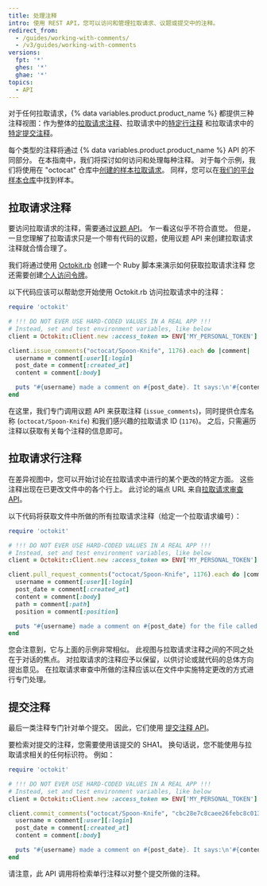 ```yaml
---
title: 处理注释
intro: 使用 REST API，您可以访问和管理拉取请求、议题或提交中的注释。
redirect_from:
  - /guides/working-with-comments/
  - /v3/guides/working-with-comments
versions:
  fpt: '*'
  ghes: '*'
  ghae: '*'
topics:
  - API
---
```




对于任何拉取请求，{% data variables.product.product_name %} 都提供三种注释视图：作为整体的[拉取请求注释][PR comment]、拉取请求中的[特定行注释][PR line comment] 和拉取请求中的[特定提交注释][commit comment]。

每个类型的注释将通过 {% data variables.product.product_name %} API 的不同部分。 在本指南中，我们将探讨如何访问和处理每种注释。 对于每个示例，我们将使用在 "octocat" 仓库中[创建的样本拉取请求][sample PR]。 同样，您可以在[我们的平台样本仓库][platform-samples]中找到样本。

## 拉取请求注释

要访问拉取请求的注释，需要通过[议题 API][issues]。 乍一看这似乎不符合直觉。 但是，一旦您理解了拉取请求只是一个带有代码的议题，使用议题 API 来创建拉取请求注释就合情合理了。

我们将通过使用 [Octokit.rb][octokit.rb] 创建一个 Ruby 脚本来演示如何获取拉取请求注释 您还需要创建[个人访问令牌][personal token]。

以下代码应该可以帮助您开始使用 Octokit.rb 访问拉取请求中的注释：

``` ruby
require 'octokit'

# !!! DO NOT EVER USE HARD-CODED VALUES IN A REAL APP !!!
# Instead, set and test environment variables, like below
client = Octokit::Client.new :access_token => ENV['MY_PERSONAL_TOKEN']

client.issue_comments("octocat/Spoon-Knife", 1176).each do |comment|
  username = comment[:user][:login]
  post_date = comment[:created_at]
  content = comment[:body]

  puts "#{username} made a comment on #{post_date}. It says:\n'#{content}'\n"
end
```

在这里，我们专门调用议题 API 来获取注释 (`issue_comments`)，同时提供仓库名称 (`octocat/Spoon-Knife`) 和我们感兴趣的拉取请求 ID (`1176`)。 之后，只需遍历注释以获取有关每个注释的信息即可。

## 拉取请求行注释

在差异视图中，您可以开始讨论在拉取请求中进行的某个更改的特定方面。 这些注释出现在已更改文件中的各个行上。 此讨论的端点 URL 来自[拉取请求审查 API][PR Review API]。

以下代码将获取文件中所做的所有拉取请求注释（给定一个拉取请求编号）：

``` ruby
require 'octokit'

# !!! DO NOT EVER USE HARD-CODED VALUES IN A REAL APP !!!
# Instead, set and test environment variables, like below
client = Octokit::Client.new :access_token => ENV['MY_PERSONAL_TOKEN']

client.pull_request_comments("octocat/Spoon-Knife", 1176).each do |comment|
  username = comment[:user][:login]
  post_date = comment[:created_at]
  content = comment[:body]
  path = comment[:path]
  position = comment[:position]

  puts "#{username} made a comment on #{post_date} for the file called #{path}, on line #{position}. It says:\n'#{content}'\n"
end
```

您会注意到，它与上面的示例非常相似。 此视图与拉取请求注释之间的不同之处在于对话的焦点。 对拉取请求的注释应予以保留，以供讨论或就代码的总体方向提出意见。 在拉取请求审查中所做的注释应该以在文件中实施特定更改的方式进行专门处理。

## 提交注释

最后一类注释专门针对单个提交。 因此，它们使用 [提交注释 API][commit comment API]。

要检索对提交的注释，您需要使用该提交的 SHA1。 换句话说，您不能使用与拉取请求相关的任何标识符。 例如：

``` ruby
require 'octokit'

# !!! DO NOT EVER USE HARD-CODED VALUES IN A REAL APP !!!
# Instead, set and test environment variables, like below
client = Octokit::Client.new :access_token => ENV['MY_PERSONAL_TOKEN']

client.commit_comments("octocat/Spoon-Knife", "cbc28e7c8caee26febc8c013b0adfb97a4edd96e").each do |comment|
  username = comment[:user][:login]
  post_date = comment[:created_at]
  content = comment[:body]

  puts "#{username} made a comment on #{post_date}. It says:\n'#{content}'\n"
end
```

请注意，此 API 调用将检索单行注释以对整个提交所做的注释。

[PR comment]: https://github.com/octocat/Spoon-Knife/pull/1176#issuecomment-24114792
[PR line comment]: https://github.com/octocat/Spoon-Knife/pull/1176#discussion_r6252889
[commit comment]: https://github.com/octocat/Spoon-Knife/commit/cbc28e7c8caee26febc8c013b0adfb97a4edd96e#commitcomment-4049848
[sample PR]: https://github.com/octocat/Spoon-Knife/pull/1176
[platform-samples]: https://github.com/github/platform-samples/tree/master/api/ruby/working-with-comments
[issues]: /rest/reference/issues#comments
[personal token]: /articles/creating-an-access-token-for-command-line-use
[octokit.rb]: https://github.com/octokit/octokit.rb
[PR Review API]: /rest/reference/pulls#comments
[commit comment API]: /rest/reference/repos#get-a-commit-comment
